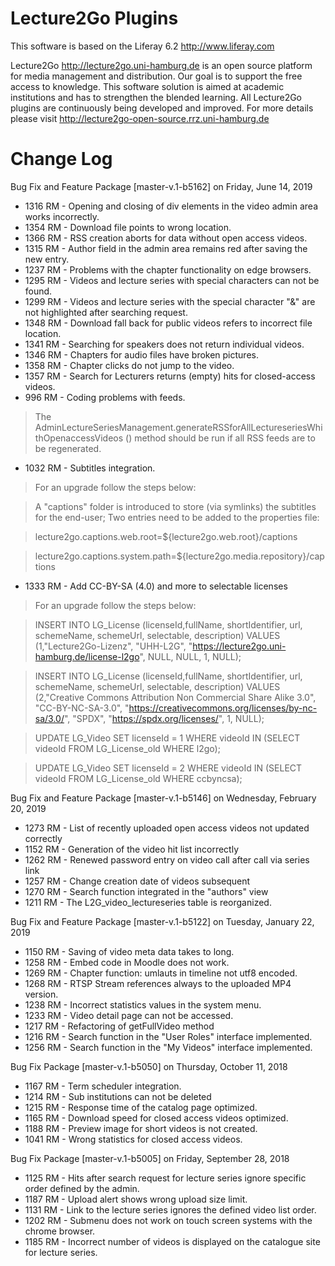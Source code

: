Lecture2Go Plugins
==================

This software is based on the Liferay 6.2 http://www.liferay.com

Lecture2Go http://lecture2go.uni-hamburg.de is an open source platform for media management and distribution. Our goal is to support the free access to knowledge. This software solution is aimed at academic institutions and has to strengthen the blended learning. All Lecture2Go plugins are continuously being developed and improved. For more details please visit http://lecture2go-open-source.rrz.uni-hamburg.de 


Change Log
==============
Bug Fix and Feature Package [master-v.1-b5162] on Friday, June 14, 2019

- 1316 RM - Opening and closing of div elements in the video admin area works incorrectly.
- 1354 RM - Download file points to wrong location.
- 1366 RM - RSS creation aborts for data without open access videos.
- 1315 RM - Author field in the admin area remains red after saving the new entry.
- 1237 RM - Problems with the chapter functionality on edge browsers.
- 1295 RM - Videos and lecture series with special characters can not be found.
- 1299 RM - Videos and lecture series with the special character "&" are not highlighted after searching request. 
- 1348 RM - Download fall back for public videos refers to incorrect file location.
- 1341 RM - Searching for speakers does not return individual videos.
- 1346 RM - Chapters for audio files have broken pictures.
- 1358 RM - Chapter clicks do not jump to the video.
- 1357 RM - Search for Lecturers returns (empty) hits for closed-access videos.
- 996 RM  - Coding problems with feeds.

> The AdminLectureSeriesManagement.generateRSSforAllLectureseriesWhithOpenaccessVideos () method should be run if all RSS feeds are to be regenerated.


- 1032 RM - Subtitles integration.
> For an upgrade follow the steps below:

> A "captions" folder is introduced to store (via symlinks) the subtitles for the end-user;
> Two entries need to be added to the properties file:

> lecture2go.captions.web.root=${lecture2go.web.root}/captions

> lecture2go.captions.system.path=${lecture2go.media.repository}/captions


- 1333 RM - Add CC-BY-SA (4.0) and more to selectable licenses
> For an upgrade follow the steps below: 

> INSERT INTO LG_License (licenseId,fullName, shortIdentifier, url, schemeName, schemeUrl, selectable, description) 
VALUES (1,"Lecture2Go-Lizenz", "UHH-L2G", "https://lecture2go.uni-hamburg.de/license-l2go", NULL, NULL, 1, NULL);

> INSERT INTO LG_License (licenseId,fullName, shortIdentifier, url, schemeName, schemeUrl, selectable, description) 
VALUES (2,"Creative Commons Attribution Non Commercial Share Alike 3.0", "CC-BY-NC-SA-3.0", "https://creativecommons.org/licenses/by-nc-sa/3.0/", "SPDX", "https://spdx.org/licenses/", 1, NULL);

> UPDATE LG_Video SET licenseId = 1 WHERE videoId IN (SELECT videoId FROM LG_License_old WHERE l2go);

> UPDATE LG_Video SET licenseId = 2 WHERE videoId IN (SELECT videoId FROM LG_License_old WHERE ccbyncsa);


Bug Fix and Feature Package [master-v.1-b5146] on Wednesday, February 20, 2019

- 1273 RM - List of recently uploaded open access videos not updated correctly
- 1152 RM - Generation of the video hit list incorrectly
- 1262 RM - Renewed password entry on video call after call via series link
- 1257 RM - Change creation date of videos subsequent
- 1270 RM - Search function integrated in the "authors" view
- 1211 RM - The L2G_video_lectureseries table is reorganized.


Bug Fix and Feature Package [master-v.1-b5122] on Tuesday, January 22, 2019

- 1150 RM - Saving of video meta data takes to long.
- 1258 RM - Embed code in Moodle does not work.
- 1269 RM - Chapter function: umlauts in timeline not utf8 encoded.
- 1268 RM - RTSP Stream references always to the uploaded MP4 version.
- 1238 RM - Incorrect statistics values in the system menu.
- 1233 RM - Video detail page can not be accessed.
- 1217 RM - Refactoring of getFullVideo method
- 1216 RM - Search function in the "User Roles" interface implemented.
- 1256 RM - Search function in the "My Videos" interface implemented.


Bug Fix Package [master-v.1-b5050] on Thursday, October 11, 2018

- 1167 RM - Term scheduler integration.
- 1214 RM - Sub institutions can not be deleted
- 1215 RM - Response time of the catalog page optimized.
- 1165 RM - Download speed for closed access videos optimized.
- 1188 RM - Preview image for short videos is not created.
- 1041 RM - Wrong statistics for closed access videos.


Bug Fix Package [master-v.1-b5005] on Friday, September 28, 2018

- 1125 RM - Hits after search request for lecture series ignore specific order defined by the admin.
- 1187 RM - Upload alert shows wrong upload size limit.
- 1131 RM - Link to the lecture series ignores the defined video list order.
- 1202 RM - Submenu does not work on touch screen systems with the chrome browser.
- 1185 RM - Incorrect number of videos is displayed on the catalogue site for lecture series.
 
